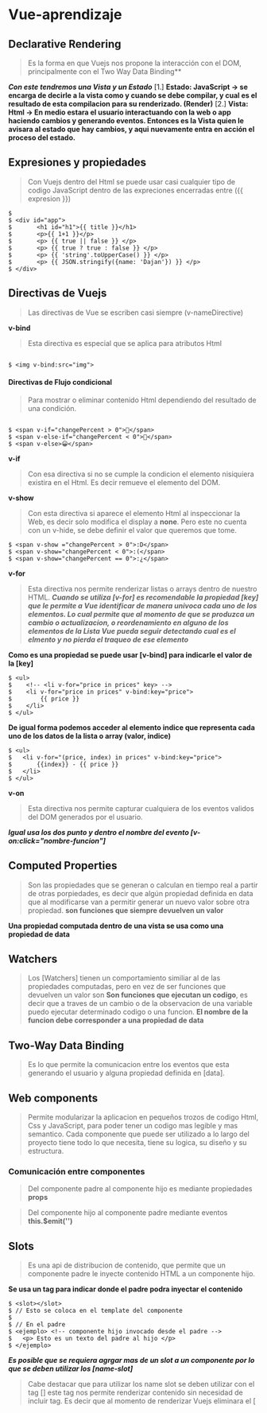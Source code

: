 # Vue-aprendizaje

## Declarative Rendering
> Es la forma en que Vuejs nos propone la interacción con el DOM, principalmente con el Two Way Data Binding**

***Con este tendremos una Vista y un Estado***
[1.] **Estado: JavaScript -> se encarga de decirle a la vista como y cuando se debe compilar, y cual es el resultado de esta compilacion para su renderizado. (Render)**
[2.] **Vista: Html -> En medio estara el usuario interactuando con la web o app haciendo cambios y generando eventos. Entonces es la Vista quien le avisara al estado que hay cambios, y aqui nuevamente entra en acción el proceso del estado.**


## Expresiones y propiedades
> Con Vuejs dentro del Html se puede usar casi cualquier tipo de codigo JavaScript dentro de las expreciones encerradas entre ({{ expresion }})
```
$ 
$ <div id="app">
$       <h1 id="h1">{{ title }}</h1>
$       <p>{{ 1+1 }}</p>
$       <p> {{ true || false }} </p>
$       <p> {{ true ? true : false }} </p>
$       <p> {{ 'string'.toUpperCase() }} </p>
$       <p> {{ JSON.stringify({name: 'Dajan'}) }} </p>
$ </div>
```

## Directivas de Vuejs
> Las directivas de Vue se escriben casi siempre (v-nameDirective)

**v-bind**
> Esta directiva es especial que se aplica para atributos Html
```

$ <img v-bind:src="img">

```
#### Directivas de Flujo condicional
> Para mostrar o eliminar contenido Html dependiendo del resultado de una condición.

```

$ <span v-if="changePercent > 0">🤑</span>
$ <span v-else-if="changePercent < 0">🥲</span>
$ <span v-else>😀</span>

```
**v-if**
> Con esa directiva si no se cumple la condicion el elemento nisiquiera existira en el Html. Es decir remueve el elemento del DOM.

**v-show**
> Con esta directiva si aparece el elemento Html al inspeccionar la Web, es decir solo modifica el display a **none**. Pero este no cuenta con un v-hide, se debe definir el valor que queremos que tome.

```
$ <span v-show ="changePercent > 0">:D</span>
$ <span v-show="changePercent < 0">:(</span>
$ <span v-show="changePercent == 0">:¿</span>
```

**v-for**
> Esta directiva nos permite renderizar listas o arrays dentro de nuestro HTML.
***Cuando se utiliza [v-for] es recomendable la propiedad [key] que le permite a Vue identificar de manera univoca cada uno de los elementos. Lo cual permite que al momento de que se produzca un cambio o actualizacion, o reordenamiento en alguno de los elementos de la Lista Vue pueda seguir detectando cual es el elmento y no pierda el traqueo de ese elemento***

**Como es una propiedad se puede usar [v-bind] para indicarle el valor de la [key]**

```
$ <ul>
$    <!-- <li v-for="price in prices" key> -->
$    <li v-for="price in prices" v-bind:key="price">
$        {{ price }}
$    </li>
$ </ul>
```

**De igual forma podemos acceder al elemento indice que representa cada uno de los datos de la lista o array (valor, indice)**

```
$ <ul>
$   <li v-for="(price, index) in prices" v-bind:key="price">
$       {{index}} - {{ price }}
$   </li>
$ </ul>
```

**v-on**
> Esta directiva nos permite capturar cualquiera de los eventos validos del DOM generados por el usuario.

***Igual usa los dos punto y dentro el nombre del evento [v-on:click="nombre-funcion"]***

## Computed Properties
> Son las propiedades que se generan o calculan en tiempo real a partir de otras porpiedades, es decir que algún propiedad definida en data que al modificarse van a permitir generar un nuevo valor sobre otra propiedad. **son funciones que siempre devuelven un valor**

**Una propiedad computada dentro de una vista se usa como una propiedad de data**


## Watchers
> Los [Watchers] tienen un comportamiento similiar al de las propiedades computadas, pero en vez de ser funciones que devuelven un valor son **Son funciones que ejecutan un codigo**, es decir que a traves de un cambio o de la observacion de una variable puedo ejecutar determinado codigo o una funcion. **El nombre de la funcion debe corresponder a una propiedad de data**

## Two-Way Data Binding
> Es lo que permite la comunicacion entre los eventos que esta generando el usuario y alguna propiedad definida en [data].


## Web components
> Permite modularizar la aplicacion en pequeños trozos de codigo Html, Css y JavaScript, para poder tener un codigo mas legible y mas semantico. Cada componente que puede ser utilizado a lo largo del proyecto tiene todo lo que necesita, tiene su logica, su diseño y su estructura.

### Comunicación entre componentes
> Del componente padre al componente hijo es mediante propiedades **props**

> Del componente hijo al componente padre mediante eventos **this.$emit('')**

## Slots
> Es una api de distribucion de contenido, que permite que un componente padre le inyecte contenido HTML a un componente hijo.

**Se usa un tag para indicar donde el padre podra inyectar el contenido**

```
$ <slot></slot>
$ // Esto se coloca en el template del componente
$
$ // En el padre
$ <ejemplo> <!-- componente hijo invocado desde el padre -->
$   <p> Esto es un texto del padre al hijo </p>
$ </ejemplo>
```

***Es posible que se requiera agrgar mas de un slot a un componente por lo que se deben utilizar los [name-slot]***

> Cabe destacar que para utilizar los name slot se deben utilizar con el tag [**<template></template>**] este tag nos permite renderizar contenido sin necesidad de incluir tag. Es decir que al momento de renderizar Vuejs eliminara el [**<template>**] y solo quedara el [**<p>**] como en el ejemplo de abajo: 

**De igual forma se utiliza la directiva [v-slot:name-slot]**
```
$ <slot name="texto"></slot>
$ <slot name="link"></slot>
$
$ // en el padre
$ <ejemplo> <!-- componente -->
$   <template v-slot:texto>
$       <p> textoooooooooooooooooooooooo </p>
$   </template>
$   <template v-slot:link>
$      <a href="#">Link</a>
$   </template>
$
$ </ejemplo>
```
**CUALQUIER HTML VALIDO ES FACTIBLE PODER INYECTARLO MEDIANDO UN SLOT**